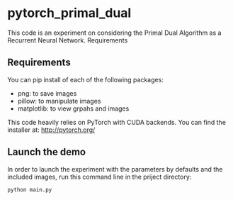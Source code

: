 # pytorch_primal_dual

This code is an experiment on considering the Primal Dual Algorithm as a Recurrent Neural Network.
Requirements

## Requirements
You can pip install of each of the following packages:

- png: to save images
- pillow: to manipulate images
- matplotlib: to view grpahs and images

This code heavily relies on PyTorch with CUDA backends. You can find the installer at:
    http://pytorch.org/

## Launch the demo

In order to launch the experiment with the parameters by defaults and the included images, run this command line in the priject directory:
    
    python main.py

